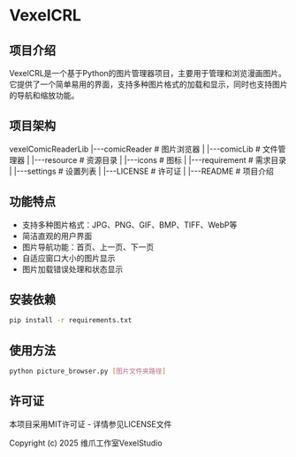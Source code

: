 # VexelCRL

## 项目介绍
VexelCRL是一个基于Python的图片管理器项目，主要用于管理和浏览漫画图片。它提供了一个简单易用的界面，支持多种图片格式的加载和显示，同时也支持图片的导航和缩放功能。

## 项目架构
vexelComicReaderLib
|---comicReader # 图片浏览器
|
|---comicLib    # 文件管理器
|
|---resource    # 资源目录
|     |---icons     # 图标
|
|---requirement # 需求目录
|
|---settings    # 设置列表
|
|---LICENSE     # 许可证
|
|---README	    # 项目介绍

## 功能特点
- 支持多种图片格式：JPG、PNG、GIF、BMP、TIFF、WebP等
- 简洁直观的用户界面
- 图片导航功能：首页、上一页、下一页
- 自适应窗口大小的图片显示
- 图片加载错误处理和状态显示

## 安装依赖
```bash
pip install -r requirements.txt
```

## 使用方法
```bash
python picture_browser.py [图片文件夹路径]
```

## 许可证
本项目采用MIT许可证 - 详情参见LICENSE文件

Copyright (c) 2025 维爪工作室VexelStudio